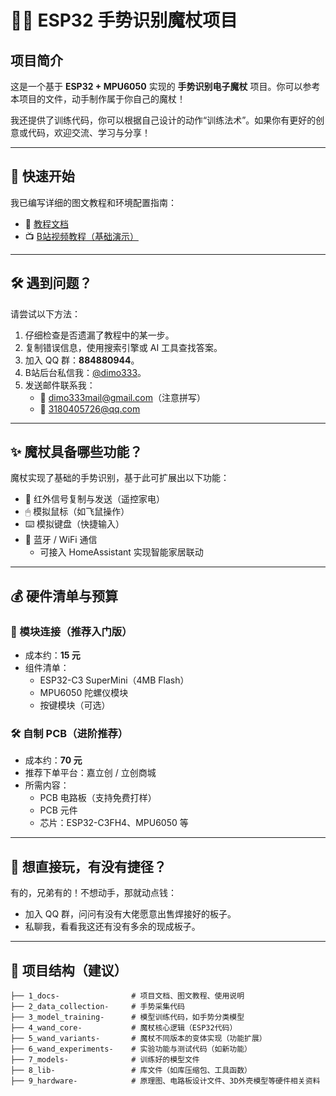 # 🧙‍♂️ ESP32 手势识别魔杖项目

## 项目简介

这是一个基于 **ESP32 + MPU6050** 实现的 **手势识别电子魔杖** 项目。你可以参考本项目的文件，动手制作属于你自己的魔杖！

我还提供了训练代码，你可以根据自己设计的动作“训练法术”。如果你有更好的创意或代码，欢迎交流、学习与分享！

---

## 🚀 快速开始

我已编写详细的图文教程和环境配置指南：

- 📘 [教程文档](1_docs-/tutorial)
- 📺 [B站视频教程（基础演示）](https://www.bilibili.com/video/BV1NtwreXEzg)

---

## 🛠 遇到问题？

请尝试以下方法：

1. 仔细检查是否遗漏了教程中的某一步。
2. 复制错误信息，使用搜索引擎或 AI 工具查找答案。
3. 加入 QQ 群：**884880944**。
4. B站后台私信我：[@dimo333](https://space.bilibili.com/)。
5. 发送邮件联系我：
   - 📧 dimo333mail@gmail.com（注意拼写）
   - 📧 3180405726@qq.com

---

## ✨ 魔杖具备哪些功能？

魔杖实现了基础的手势识别，基于此可扩展出以下功能：

- 📡 红外信号复制与发送（遥控家电）
- 🖱 模拟鼠标（如飞鼠操作）
- ⌨️ 模拟键盘（快捷输入）
- 📶 蓝牙 / WiFi 通信
  - 可接入 HomeAssistant 实现智能家居联动

---

## 💰 硬件清单与预算

### 🔧 模块连接（推荐入门版）

- 成本约：**15 元**
- 组件清单：
  - ESP32-C3 SuperMini（4MB Flash）
  - MPU6050 陀螺仪模块
  - 按键模块（可选）

### 🛠 自制 PCB（进阶推荐）

- 成本约：**70 元**
- 推荐下单平台：嘉立创 / 立创商城
- 所需内容：
  - PCB 电路板（支持免费打样）
  - PCB 元件
  - 芯片：ESP32-C3FH4、MPU6050 等

---

## 🧞 想直接玩，有没有捷径？

有的，兄弟有的！不想动手，那就动点钱：

- 加入 QQ 群，问问有没有大佬愿意出售焊接好的板子。
- 私聊我，看看我这还有没有多余的现成板子。

---

## 📁 项目结构（建议）

```text
├── 1_docs-                # 项目文档、图文教程、使用说明
├── 2_data_collection-     # 手势采集代码
├── 3_model_training-      # 模型训练代码，如手势分类模型
├── 4_wand_core-           # 魔杖核心逻辑（ESP32代码）
├── 5_wand_variants-       # 魔杖不同版本的变体实现（功能扩展）
├── 6_wand_experiments-    # 实验功能与测试代码（如新功能）
├── 7_models-              # 训练好的模型文件
├── 8_lib-                 # 库文件（如库压缩包、工具函数）
├── 9_hardware-            # 原理图、电路板设计文件、3D外壳模型等硬件相关资料
